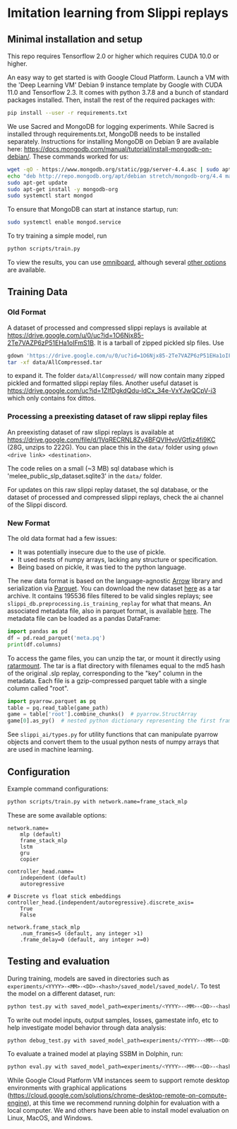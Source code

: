 # Imitation learning from Slippi replays

## Minimal installation and setup

This repo requires Tensorflow 2.0 or higher which requires CUDA 10.0 or higher.

An easy way to get started is with Google Cloud Platform. Launch a VM with the 'Deep Learning VM' Debian 9 instance template by Google with CUDA 11.0 and Tensorflow 2.3. It comes with python 3.7.8 and a bunch of standard packages installed. Then, install the rest of the required packages with:

```bash
pip install --user -r requirements.txt
```

We use Sacred and MongoDB for logging experiments. While Sacred is installed through requirements.txt, MongoDB needs to be installed separately. Instructions for installing MongoDB on Debian 9 are available here: https://docs.mongodb.com/manual/tutorial/install-mongodb-on-debian/. These commands worked for us:

```bash
wget -qO - https://www.mongodb.org/static/pgp/server-4.4.asc | sudo apt-key add -
echo "deb http://repo.mongodb.org/apt/debian stretch/mongodb-org/4.4 main" | sudo tee /etc/apt/sources.list.d/mongodb-org-4.4.list
sudo apt-get update
sudo apt-get install -y mongodb-org
sudo systemctl start mongod
```

To ensure that MongoDB can start at instance startup, run:

```bash
sudo systemctl enable mongod.service
```

To try training a simple model, run

```bash
python scripts/train.py
```

To view the results, you can use [omniboard](https://github.com/vivekratnavel/omniboard), although several [other options](https://github.com/IDSIA/sacred#frontends) are available.

## Training Data

### Old Format

A dataset of processed and compressed slippi replays is available at https://drive.google.com/u/0/uc?id=1O6Njx85-2Te7VAZP6zP51EHa1oIFmS1B. It is a tarball of zipped pickled slp files. Use

```bash
gdown 'https://drive.google.com/u/0/uc?id=1O6Njx85-2Te7VAZP6zP51EHa1oIFmS1B' -O data/
tar -xf data/AllCompressed.tar
```

to expand it. The folder `data/AllCompressed/` will now contain many zipped pickled and formatted slippi replay files. Another useful dataset is https://drive.google.com/uc?id=1ZIfDgkdQdu-ldCx_34e-VxYJwQCpV-i3 which only contains fox dittos.

### Processing a preexisting dataset of raw slippi replay files
An preexisting dataset of raw slippi replays is available at https://drive.google.com/file/d/1VqRECRNL8Zy4BFQVIHvoVGtfjz4fi9KC (28G, unzips to 222G). You can place this in the `data/` folder using `gdown <drive link> <destination>`.

The code relies on a small (~3 MB) sql database which is 'melee_public_slp_dataset.sqlite3' in the `data/` folder.

For updates on this raw slippi replay dataset, the sql database, or the dataset of processed and compressed slippi replays, check the ai channel of the Slippi discord.

### New Format

The old data format had a few issues:
- It was potentially insecure due to the use of pickle.
- It used nests of numpy arrays, lacking any structure or specification.
- Being based on pickle, it was tied to the python language.

The new data format is based on the language-agnostic [Arrow](https://arrow.apache.org/) library and serialization via [Parquet](https://parquet.apache.org/). You can download the new dataset [here](https://slp-replays.s3.amazonaws.com/prod/datasets/pq/games.tar) as a tar archive. It contains 195536 files filtered to be valid singles replays; see `slippi_db.preprocessing.is_training_replay` for what that means. An associated metadata file, also in parquet format, is available [here](https://slp-replays.s3.amazonaws.com/prod/datasets/pq/meta.pq). The metadata file can be loaded as a pandas DataFrame:

```python
import pandas as pd
df = pd.read_parquet('meta.pq')
print(df.columns)
```

To access the game files, you can unzip the tar, or mount it directly using [ratarmount](https://github.com/mxmlnkn/ratarmount). The tar is a flat directory with filenames equal to the md5 hash of the original .slp replay, corresponding to the "key" column in the metadata. Each file is a gzip-compressed parquet table with a single column called "root".

```python
import pyarrow.parquet as pq
table = pq.read_table(game_path)
game = table['root'].combine_chunks()  # pyarrow.StructArray
game[0].as_py()  # nested python dictionary representing the first frame
```

See `slippi_ai/types.py` for utility functions that can manipulate pyarrow objects and convert them to the usual python nests of numpy arrays that are used in machine learning.

## Configuration

Example command configurations:

```bash
python scripts/train.py with network.name=frame_stack_mlp
```

These are some available options:
```
network.name=
    mlp (default)
    frame_stack_mlp
    lstm
    gru
    copier

controller_head.name=
    independent (default)
    autoregressive

# Discrete vs float stick embeddings
controller_head.{independent/autoregressive}.discrete_axis=
    True
    False

network.frame_stack_mlp
    .num_frames=5 (default, any integer >1)
    .frame_delay=0 (default, any integer >=0)

```

## Testing and evaluation

During training, models are saved in directories such as `experiments/<YYYY>-<MM>-<DD>-<hash>/saved_model/saved_model/`. To test the model on a different dataset, run:

```bash
python test.py with saved_model_path=experiments/<YYYY>-<MM>-<DD>-<hash>/saved_model/saved_model/ dataset.subset=all
```

To write out model inputs, output samples, losses, gamestate info, etc to help investigate model behavior through data analysis:
```bash
python debug_test.py with saved_model_path=experiments/<YYYY>-<MM>-<DD>-<hash>/saved_model/saved_model/ dataset.subset=all debug.table_length=<num. rows in resulting pandas dataframe>
```

To evaluate a trained model at playing SSBM in Dolphin, run:

```bash
python eval.py with saved_model_path=experiments/<YYYY>-<MM>-<DD>-<hash>/saved_model/saved_model/ dolphin_path=<path/to/dolphin/> iso_path=<path/to/iso>
```

While Google Cloud Platform VM instances seem to support remote desktop environments with graphical applications (https://cloud.google.com/solutions/chrome-desktop-remote-on-compute-engine), at this time we recommend running dolphin for evaluation with a local computer. We and others have been able to install model evaluation on Linux, MacOS, and Windows.
